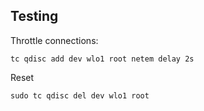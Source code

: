 ## Testing

Throttle connections:

```
tc qdisc add dev wlo1 root netem delay 2s
```

Reset

```
sudo tc qdisc del dev wlo1 root
```
